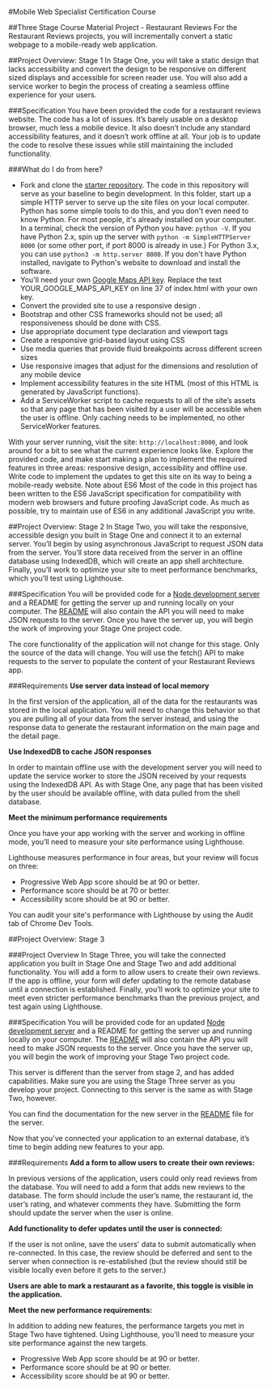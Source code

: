 #Mobile Web Specialist Certification Course

##Three Stage Course Material Project - Restaurant Reviews
For the Restaurant Reviews projects, you will incrementally convert a static webpage to a mobile-ready web application.

##Project Overview: Stage 1
In Stage One, you will take a static design that lacks accessibility and convert the design to be responsive on different sized displays and accessible for screen reader use. You will also add a service worker to begin the process of creating a seamless offline experience for your users.

###Specification
You have been provided the code for a restaurant reviews website. The code has a lot of issues. It’s barely usable on a desktop browser, much less a mobile device. It also doesn’t include any standard accessibility features, and it doesn’t work offline at all. Your job is to update the code to resolve these issues while still maintaining the included functionality.

###What do I do from here?

* Fork and clone the [starter repository](https://github.com/udacity/mws-restaurant-stage-1). The code in this repository will serve as your baseline to begin development.
In this folder, start up a simple HTTP server to serve up the site files on your local computer. Python has some simple tools to do this, and you don't even need to know Python. For most people, it's already installed on your computer.
In a terminal, check the version of Python you have: `python -V`. If you have Python 2.x, spin up the server with `python -m SimpleHTTPServer 8000` (or some other port, if port 8000 is already in use.) For Python 3.x, you can use `python3 -m http.server 8000`. If you don't have Python installed, navigate to Python's website to download and install the software.
* You'll need your own [Google Maps API key](https://developers.google.com/maps/documentation/javascript/get-api-key). Replace the text YOUR_GOOGLE_MAPS_API_KEY on line 37 of index.html with your own key.
* Convert the provided site to use a responsive design .
* Bootstrap and other CSS frameworks should not be used; all responsiveness should be done with CSS.
* Use appropriate document type declaration and viewport tags
* Create a responsive grid-based layout using CSS
* Use media queries that provide fluid breakpoints across different screen sizes
* Use responsive images that adjust for the dimensions and resolution of any mobile device
* Implement accessibility features in the site HTML (most of this HTML is generated by JavaScript functions).
* Add a ServiceWorker script to cache requests to all of the site’s assets so that any page that has been visited by a user will be accessible when the user is offline. Only caching needs to be implemented, no other ServiceWorker features.


With your server running, visit the site: `http://localhost:8000`, and look around for a bit to see what the current experience looks like.
Explore the provided code, and make start making a plan to implement the required features in three areas: responsive design, accessibility and offline use.
Write code to implement the updates to get this site on its way to being a mobile-ready website.
Note about ES6
Most of the code in this project has been written to the ES6 JavaScript specification for compatibility with modern web browsers and future proofing JavaScript code. As much as possible, try to maintain use of ES6 in any additional JavaScript you write.

##Project Overview: Stage 2
In Stage Two, you will take the responsive, accessible design you built in Stage One and connect it to an external server. You’ll begin by using asynchronous JavaScript to request JSON data from the server. You’ll store data received from the server in an offline database using IndexedDB, which will create an app shell architecture. Finally, you’ll work to optimize your site to meet performance benchmarks, which you’ll test using Lighthouse.

###Specification
You will be provided code for a [Node development server](https://github.com/udacity/mws-restaurant-stage-2) and a README for getting the server up and running locally on your computer. The [README](https://github.com/udacity/mws-restaurant-stage-2/blob/master/README.md) will also contain the API you will need to make JSON requests to the server. Once you have the server up, you will begin the 
work of improving your Stage One project code.

The core functionality of the application will not change for this stage. Only the source of the data will change. You will use the fetch() API to make requests to the server to populate the content of your Restaurant Reviews app.

###Requirements
**Use server data instead of local memory**

In the first version of the application, all of the data for the restaurants was stored in the local application. You will need to change this behavior so that you are pulling all of your data from the server instead, and using the response data to generate the restaurant information on the main page and the detail page.

**Use IndexedDB to cache JSON responses**
 
In order to maintain offline use with the development server you will need to update the service worker to store the JSON received by your requests using the IndexedDB API. As with Stage One, any page that has been visited by the user should be available offline, with data pulled from the shell database.

**Meet the minimum performance requirements**

Once you have your app working with the server and working in offline mode, you’ll need to measure your site performance using Lighthouse.

Lighthouse measures performance in four areas, but your review will focus on three:

* Progressive Web App score should be at 90 or better.
* Performance score should be at 70 or better.
* Accessibility score should be at 90 or better.
 
 You can audit your site's performance with Lighthouse by using the Audit tab of Chrome Dev Tools.

##Project Overview: Stage 3

###Project Overview
In Stage Three, you will take the connected application you built in Stage One and Stage Two and add additional functionality. You will add a form to allow users to create their own reviews. If the app is offline, your form will defer updating to the remote database until a connection is established. Finally, you’ll work to optimize your site to meet even stricter performance benchmarks than the previous project, and test again using Lighthouse.

###Specification
You will be provided code for an updated [Node development server](https://github.com/udacity/mws-restaurant-stage-3) and a README for getting the server up and running locally on your computer. The [README](https://github.com/udacity/mws-restaurant-stage-3/blob/master/README.md) will also contain the API you will need to make JSON requests to the server. Once you have the server up, you will 
begin the work of improving your Stage Two project code.

This server is different than the server from stage 2, and has added capabilities. Make sure you are using the Stage Three server as you develop your project. Connecting to this server is the same as with Stage Two, however.

You can find the documentation for the new server in the [README](https://github.com/udacity/mws-restaurant-stage-3/blob/master/README.md) file for the server.

Now that you’ve connected your application to an external database, it’s time to begin adding new features to your app.

###Requirements
**Add a form to allow users to create their own reviews:**

In previous versions of the application, users could only read reviews from the database. You will need to add a form that adds new reviews to the database. The form should include the user’s name, the restaurant id, the user’s rating, and whatever comments they have. Submitting the form should update the server when the user is online.

**Add functionality to defer updates until the user is connected:**
 
If the user is not online, save the users' data to submit automatically when re-connected. In this case, the review should be deferred and sent to the server when connection is re-established (but the review should still be visible locally even before it gets to the server.)

**Users are able to mark a restaurant as a favorite, this toggle is visible in the application.**

**Meet the new performance requirements:**

In addition to adding new features, the performance targets you met in Stage Two have tightened. Using Lighthouse, you’ll need to measure your site performance against the new targets.

* Progressive Web App score should be at 90 or better.
* Performance score should be at 90 or better.
* Accessibility score should be at 90 or better.

